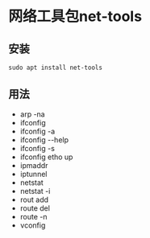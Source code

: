 # 网络工具包net-tools

## 安装

```
sudo apt install net-tools
```

## 用法

*  arp -na
*  ifconfig
*  ifconfig -a
*  ifconfig --help
*  ifconfig -s
*  ifconfig etho up
*  ipmaddr
*  iptunnel
*  netstat
*  netstat -i
*  rout add
*  route del
*  route -n
*  vconfig
